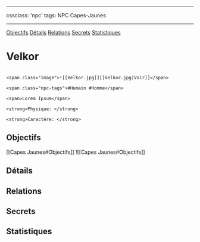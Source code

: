 
---

cssclass: 'npc'
tags: NPC Capes-Jaunes 

---
<span class="nav">[Objectifs](#Objectifs) [Détails](#Détails)  [Relations](#Relations) [Secrets](#Secrets) [Statistiques](#Statistiques)</span>

# Velkor

```ad-desc

<span class="image">![[Velkor.jpg]][[Velkor.jpg|Voir]]</span>

<span class="npc-tags">#Humain #Homme</span>

<span>Lorem Ipsum</span>

<strong>Physique: </strong>

<strong>Caractère: </strong>
```

## Objectifs
<span class="tab">[[Capes Jaunes#Objectifs]]</span>
<span class="embed-section tab">![[Capes Jaunes#Objectifs]]</span>

## Détails

## Relations

## Secrets

## Statistiques